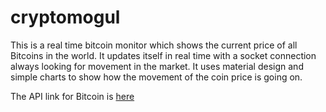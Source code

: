 # cryptomogul

This is a real time bitcoin monitor which shows the current price of all Bitcoins in the world. It updates itself in real time with a socket connection always looking for movement in the market. It uses material design and simple charts to show how the movement of the coin price is going on.

The API link for Bitcoin is <a href="https://github.com/CoinCapDev/CoinCap.io">here</a> 
